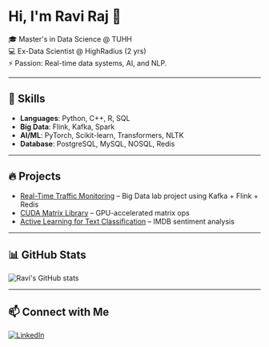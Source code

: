 # Hi, I'm Ravi Raj 👋  

🎓 Master's in Data Science @ TUHH  
💻 Ex-Data Scientist @ HighRadius (2 yrs)  
⚡ Passion: Real-time data systems, AI, and NLP.

---
## 🚀 Skills
- **Languages**: Python, C++, R, SQL  
- **Big Data**: Flink, Kafka, Spark  
- **AI/ML**: PyTorch, Scikit-learn, Transformers, NLTK  
- **Database**: PostgreSQL, MySQL, NOSQL, Redis

---
## 🔥 Projects
- [Real-Time Traffic Monitoring](link) – Big Data lab project using Kafka + Flink + Redis  
- [CUDA Matrix Library](link) – GPU-accelerated matrix ops  
- [Active Learning for Text Classification](link) – IMDB sentiment analysis  

---
## 📊 GitHub Stats
![Ravi's GitHub stats](https://github-readme-stats.vercel.app/api?username=your-username&show_icons=true&theme=radical)  

---
## 📫 Connect with Me
[![LinkedIn](https://img.shields.io/badge/LinkedIn-blue?style=flat&logo=linkedin)](your-linkedin-url)
